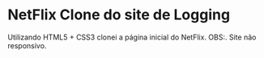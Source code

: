 # NetFlix Clone do site de Logging

Utilizando HTML5 + CSS3 clonei a página inicial do NetFlix.
OBS:. Site não responsivo.
